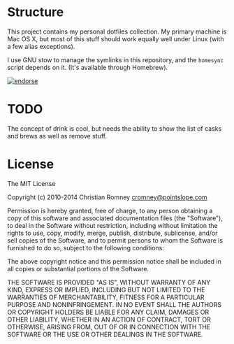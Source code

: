 Structure
=========

This project contains my personal dotfiles collection. My primary machine is Mac OS X, but most of this stuff should work equally well under Linux (with a few alias exceptions). 

I use GNU stow to manage the symlinks in this repository, and the `homesync` script depends on it. (It's available through Homebrew).

[![endorse](http://api.coderwall.com/xmlblog/endorsecount.png)](http://coderwall.com/xmlblog)

TODO
====

The concept of drink is cool, but needs the ability to show the list of casks and brews as well as remove stuff.


License
=======

The MIT License

Copyright (c) 2010-2014 Christian Romney <cromney@pointslope.com>

Permission is hereby granted, free of charge, to any person obtaining a copy
of this software and associated documentation files (the "Software"), to deal
in the Software without restriction, including without limitation the rights
to use, copy, modify, merge, publish, distribute, sublicense, and/or sell
copies of the Software, and to permit persons to whom the Software is
furnished to do so, subject to the following conditions:

The above copyright notice and this permission notice shall be included in
all copies or substantial portions of the Software.

THE SOFTWARE IS PROVIDED "AS IS", WITHOUT WARRANTY OF ANY KIND, EXPRESS OR
IMPLIED, INCLUDING BUT NOT LIMITED TO THE WARRANTIES OF MERCHANTABILITY,
FITNESS FOR A PARTICULAR PURPOSE AND NONINFRINGEMENT. IN NO EVENT SHALL THE
AUTHORS OR COPYRIGHT HOLDERS BE LIABLE FOR ANY CLAIM, DAMAGES OR OTHER
LIABILITY, WHETHER IN AN ACTION OF CONTRACT, TORT OR OTHERWISE, ARISING FROM,
OUT OF OR IN CONNECTION WITH THE SOFTWARE OR THE USE OR OTHER DEALINGS IN
THE SOFTWARE.
